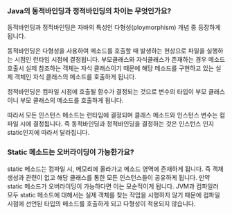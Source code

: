 ### Java의 동적바인딩과 정적바인딩의 차이는 무엇인가요?



동적바인딩과 정적바인딩은 자바의 특성인 다형성(ploymorphism) 개념 중 등장하게 됩니다.

동적바인딩은 다형성을 사용하여 메소드를 호출할 때 발생하는 현상으로 파일을 실행하는 시점인 런타임 시점에 결정됩니다. 부모클래스와 자식클래스가 존재하는 경우 메소드 호출시 실제 참조하는 객체는 자식 클래스이기 때문에 해당 메소드를 구현하고 있는 실제 객체인 자식 클래스의 메소드를 호출하게 됩니다.

정적바인딩은 컴파일 시점에 호출될 함수가 결정되는 것으로 변수의 타입이 부모 클래스이니 부모 클래스의 메소드를 호출하게 됩니다.

따라서 모든 인스턴스 메소드는 런타임에 결정되며 클래스 메소드와 인스턴스 변수는 컴파일 시에 결정됩니다. 즉 동적바인딩과 정적바인딩을 결정하는 것은 인스턴스 인지 static인지에 따라서 달라집니다.



### Static 메소드는 오버라이딩이 가능한가요?

static 메소드는 컴파일 시, 메모리에 올라가고 메소드 영역에 존재하게 됩니다. 즉 객체 생성과 관련이 없고 해당 클래스를 통한 모든 인스턴스들이 공유하게 됩니다. 만약 static 메소드가 오버라이딩이 가능하다면 이는 모순적이게 됩니다. JVM과 컴파일러 모두 static 메소드에 대해서는 실제 객체를 찾는 작업을 시행하지 않기 때문에 컴파일 시점에 선언된 타입의 메소드를 호출하게 되고 다형성이 적용되지 않습니다.
